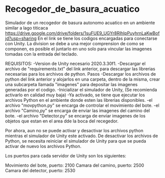 # Recogedor_de_basura_acuatico
 Simulador de un recogedor de basura autonomo acuatico en un ambiente similar a lago titicaca
https://drive.google.com/drive/folders/1suFUE9_UGYr8RlhIpPuyhrnLaKwBofjd?usp=sharing
En el link se tiene los codigos encargadas para conectarse con Unity. La division se debe a una mejor comprension de como se componen, es posible el juntarlo en uno solo para vincular las imagenes tomadas con la entrada del teclado.

REQUISITOS:
-Version de Unity necesario 2020.3.30f1.
-Descargar el archivo de "requirements.txt" del link anterior, para descargar las librerias necesarias para los archivos de python.
Pasos
-Descargar los archivos de python del link anterior y alojarlos en una carpeta, dentro de la misma, crear una subcarpeta llamada "imagenes" para depositar las imagenes generadas por el codigo.
-Inicializar el simulador de Unity, (Se recomienda activarlo en calidad muy baja)
-Ya activado, se tiene que ejecutar los archivos Python en el ambiente donde esten las librerias disponibles.
-el archivo "movpython.py" se encarga de controlar el movimiento del bote.
-el archivo "Camino,py" se encarga de enviar las imagenes del camino del bote.
-el archivo "Detector.py" se encarga de enviar imagenes de los objetos que estan en el area dde la boca del recegedor.

Por ahora, aun no se puede activar y desactivar los archivos python mientras el simulador de Unity este activado. De desactivar los archivos de Python, se necesita reiniciar el simulador de Unity para que se pueda activar de nuevo los archivos Python.

Los puertos para cada servidor de Unity son los siguientes:

Movimiento del bote, puerto: 2100
Camara del camino, puerto: 2500
Camara del detector, puerto: 2530
